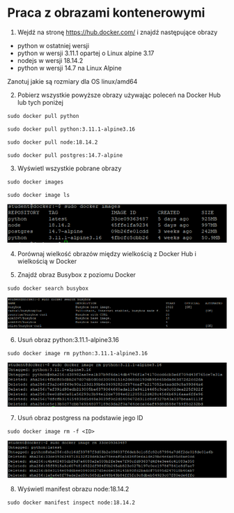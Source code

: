 # Praca z obrazami kontenerowymi

1. Wejdź na stronę https://hub.docker.com/ i znajdź następujące obrazy
- python w ostatniej wersji
- python w wersji 3.11.1 opartej o Linux alpine 3.17
- nodejs w wersji 18.14.2
- python w wersji 14.7 na Linux Alpine

Zanotuj jakie są rozmiary dla OS linux/amd64

2. Pobierz wszystkie powyższe obrazy używając poleceń na Docker Hub lub tych poniżej
 ```
 sudo docker pull python
 ```
 ```
 sudo docker pull python:3.11.1-alpine3.16
 ```
 ```
 sudo docker pull node:18.14.2
 ```
 ```
 sudo docker pull postgres:14.7-alpine
 ```

3. Wyświetl wszystkie pobrane obrazy
```
sudo docker images
```
```
sudo docker image ls
```
![Docker images](img/lab2_1.png)

4. Porównaj wielkość obrazów między wielkością z Docker Hub i wielkością w Docker

5. Znajdź obraz Busybox z poziomu Docker
```
sudo docker search busybox
```
![Docker images](img/lab2_2.png)

6. Usuń obraz python:3.11.1-alpine3.16
```
sudo docker image rm python:3.11.1-alpine3.16
```
![Docker images](img/lab2_3.png)

7. Usuń obraz postgress na podstawie jego ID
```
sudo docker image rm -f <ID>
```

![Docker images](img/lab2_4.png)

8. Wyświetl manifest obrazu node:18.14.2
```
sudo docker manifest inspect node:18.14.2
```
